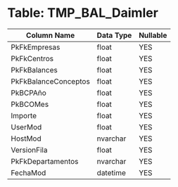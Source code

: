 # Table: TMP_BAL_Daimler

| Column Name | Data Type | Nullable |
|-------------|-----------|----------|
| PkFkEmpresas | float | YES |
| PkFkCentros | float | YES |
| PkFkBalances | float | YES |
| PkFkBalanceConceptos | float | YES |
| PkBCPAño | float | YES |
| PkBCOMes | float | YES |
| Importe | float | YES |
| UserMod | float | YES |
| HostMod | nvarchar | YES |
| VersionFila | float | YES |
| PkFkDepartamentos | nvarchar | YES |
| FechaMod | datetime | YES |
